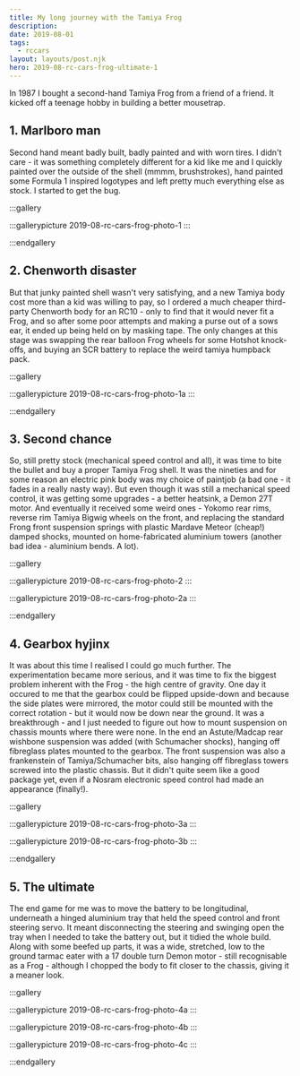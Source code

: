 ```yaml
---
title: My long journey with the Tamiya Frog
description: 
date: 2019-08-01
tags:
  - rccars
layout: layouts/post.njk
hero: 2019-08-rc-cars-frog-ultimate-1
---
```


In 1987 I bought a second-hand Tamiya Frog from a friend of a friend. It kicked off a teenage hobby in building a better mousetrap.

## 1. Marlboro man

Second hand meant badly built, badly painted and with worn tires. I didn't care - it was something completely different for a kid like me and I quickly painted over the outside of the shell (mmmm, brushstrokes), hand painted some Formula 1 inspired logotypes and left pretty much everything else as stock. I started to get the bug.

:::gallery

:::gallerypicture 2019-08-rc-cars-frog-photo-1
::: 
  
:::endgallery

## 2. Chenworth disaster

But that junky painted shell wasn't very satisfying, and a new Tamiya body cost more than a kid was willing to pay, so I ordered a much cheaper third-party Chenworth body for an RC10 - only to find that it would never fit a Frog, and so after some poor attempts and making a purse out of a sows ear, it ended up being held on by masking tape. The only changes at this stage was swapping the rear balloon Frog wheels for some Hotshot knock-offs, and buying an SCR battery to replace the weird tamiya humpback pack.

:::gallery
  
:::gallerypicture 2019-08-rc-cars-frog-photo-1a
:::  
  
:::endgallery

## 3. Second chance

So, still pretty stock (mechanical speed control and all), it was time to bite the bullet and buy a proper Tamiya Frog shell. It was the nineties and for some reason an electric pink body was my choice of paintjob (a bad one - it fades in a really nasty way). But even though it was still a mechanical speed control, it was getting some upgrades - a better heatsink, a Demon 27T motor. And eventually it received some weird ones - Yokomo rear rims, reverse rim Tamiya Bigwig wheels on the front, and replacing the standard Frong front suspension springs with plastic Mardave Meteor (cheap!) damped shocks, mounted on home-fabricated aluminium towers (another bad idea - aluminium bends. A lot). 

:::gallery
  
:::gallerypicture 2019-08-rc-cars-frog-photo-2
:::

:::gallerypicture 2019-08-rc-cars-frog-photo-2a
:::
  
:::endgallery

## 4. Gearbox hyjinx

It was about this time I realised I could go much further. The experimentation became more serious, and it was time to fix the biggest problem inherent with the Frog - the high centre of gravity. One day it occured to me that the gearbox could be flipped upside-down and because the side plates were mirrored, the motor could still be mounted with the correct rotation - but it would now be down near the ground. It was a breakthrough - and I just needed to figure out how to mount suspension on chassis mounts where there were none. In the end an Astute/Madcap rear wishbone suspension was added (with Schumacher shocks), hanging off fibreglass plates mounted to the gearbox. The front suspension was also a frankenstein of Tamiya/Schumacher bits, also hanging off fibreglass towers screwed into the plastic chassis. But it didn't quite seem like a good package yet, even if a Nosram electronic speed control had made an appearance (finally!).

:::gallery
  
:::gallerypicture 2019-08-rc-cars-frog-photo-3a
:::

:::gallerypicture 2019-08-rc-cars-frog-photo-3b
:::
  
:::endgallery

## 5. The ultimate

The end game for me was to move the battery to be longitudinal, underneath a hinged aluminium tray that held the speed control and front steering servo. It meant disconnecting the steering and swinging open the tray when I needed to take the battery out, but it tidied the whole build. Along with some beefed up parts, it was a wide, stretched, low to the ground tarmac eater with a 17 double turn Demon motor - still recognisable as a Frog - although I chopped the body to fit closer to the chassis, giving it a meaner look.

:::gallery
  
:::gallerypicture 2019-08-rc-cars-frog-photo-4a
:::

:::gallerypicture 2019-08-rc-cars-frog-photo-4b
:::

:::gallerypicture 2019-08-rc-cars-frog-photo-4c
:::

:::endgallery